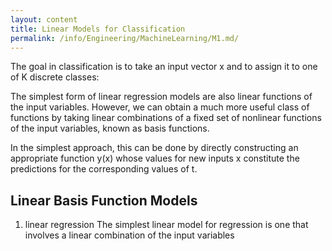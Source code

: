 ```yaml
---
layout: content
title: Linear Models for Classification
permalink: /info/Engineering/MachineLearning/M1.md/
---
```

The goal in classification is to take an
input vector x and to assign it to one of K discrete classes:

The simplest form of linear regression
models are also linear functions of the input variables. However, we can obtain a
much more useful class of functions by taking linear combinations of a fixed set of
nonlinear functions of the input variables, known as basis functions.

In the simplest approach, this can be done by directly constructing
an appropriate function y(x) whose values for new inputs x constitute the
predictions for the corresponding values of t.

##  Linear Basis Function Models
1) linear regression
The simplest linear model for regression is one that involves a linear combination of
the input variables
